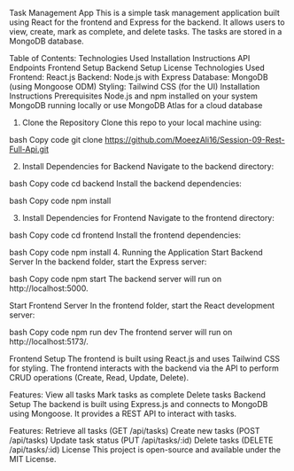 Task Management App
This is a simple task management application built using React for the frontend and Express for the backend. It allows users to view, create, mark as complete, and delete tasks. The tasks are stored in a MongoDB database.

Table of Contents:
Technologies Used
Installation Instructions
API Endpoints
Frontend Setup
Backend Setup
License
Technologies Used
Frontend: React.js
Backend: Node.js with Express
Database: MongoDB (using Mongoose ODM)
Styling: Tailwind CSS (for the UI)
Installation Instructions
Prerequisites
Node.js and npm installed on your system
MongoDB running locally or use MongoDB Atlas for a cloud database
1. Clone the Repository
Clone this repo to your local machine using:

bash
Copy code
git clone https://github.com/MoeezAli16/Session-09-Rest-Full-Api.git

2. Install Dependencies for Backend
Navigate to the backend directory:

bash
Copy code
cd backend
Install the backend dependencies:

bash
Copy code
npm install

3. Install Dependencies for Frontend
Navigate to the frontend directory:

bash
Copy code
cd frontend
Install the frontend dependencies:

bash
Copy code
npm install
4. Running the Application
Start Backend Server
In the backend folder, start the Express server:

bash
Copy code
npm start
The backend server will run on http://localhost:5000.

Start Frontend Server
In the frontend folder, start the React development server:

bash
Copy code
npm run dev
The frontend server will run on http://localhost:5173/.


Frontend Setup
The frontend is built using React.js and uses Tailwind CSS for styling. The frontend interacts with the backend via the API to perform CRUD operations (Create, Read, Update, Delete).

Features:
View all tasks
Mark tasks as complete
Delete tasks
Backend Setup
The backend is built using Express.js and connects to MongoDB using Mongoose. It provides a REST API to interact with tasks.

Features:
Retrieve all tasks (GET /api/tasks)
Create new tasks (POST /api/tasks)
Update task status (PUT /api/tasks/:id)
Delete tasks (DELETE /api/tasks/:id)
License
This project is open-source and available under the MIT License.

